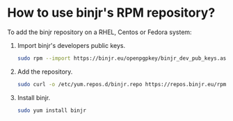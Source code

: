 # How to use binjr's RPM repository?

To add the binjr repository on a RHEL, Centos or Fedora system:

1. Import binjr's developers public keys.
    ``` sh
    sudo rpm --import https://binjr.eu/openpgpkey/binjr_dev_pub_keys.asc
    ```

 2. Add the repository.
    ``` sh
    sudo curl -o /etc/yum.repos.d/binjr.repo https://repos.binjr.eu/rpm/binjr.repo
    ```

3. Install binjr.
    ``` sh
    sudo yum install binjr
    ```
